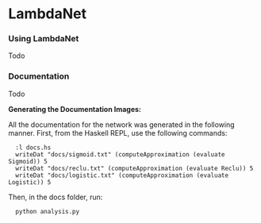 LambdaNet
=====

### Using LambdaNet

Todo

### Documentation

Todo

__Generating the Documentation Images:__

All the documentation for the network was generated in the following manner. First, from the Haskell REPL, use the following commands:

```
  :l docs.hs
  writeDat "docs/sigmoid.txt" (computeApproximation (evaluate Sigmoid)) 5
  writeDat "docs/reclu.txt" (computeApproximation (evaluate Reclu)) 5
  writeDat "docs/logistic.txt" (computeApproximation (evaluate Logistic)) 5
```

Then, in the docs folder, run:

```
  python analysis.py
```
